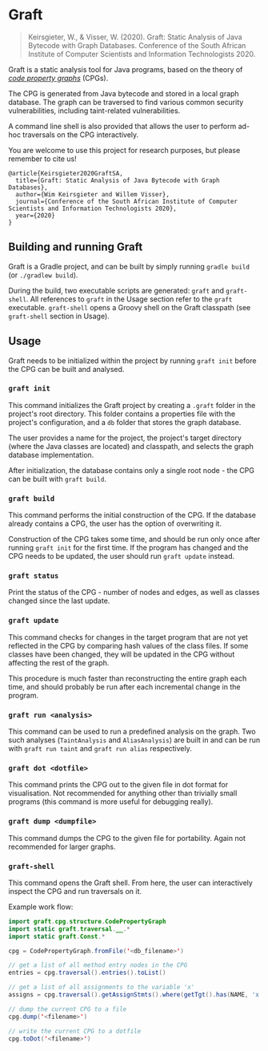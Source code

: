# Graft

> Keirsgieter, W., & Visser, W. (2020). Graft: Static Analysis of Java Bytecode with Graph Databases. Conference of the South African Institute of Computer Scientists and Information Technologists 2020.

Graft is a static analysis tool for Java programs, based on the theory of *[code property graphs](https://www.sec.cs.tu-bs.de/pubs/2014-ieeesp.pdf)* (CPGs).

The CPG is generated from Java bytecode and stored in a local graph database. 
The graph can be traversed to find various common security vulnerabilities, including taint-related vulnerabilities.

A command line shell is also provided that allows the user to perform ad-hoc traversals on the CPG interactively.

You are welcome to use this project for research purposes, but please remember to cite us!
```
@article{Keirsgieter2020GraftSA,
  title={Graft: Static Analysis of Java Bytecode with Graph Databases},
  author={Wim Keirsgieter and Willem Visser},
  journal={Conference of the South African Institute of Computer Scientists and Information Technologists 2020},
  year={2020}
}
```

## Building and running Graft

Graft is a Gradle project, and can be built by simply running `gradle build` (or `./gradlew build`).

During the build, two executable scripts are generated: `graft` and `graft-shell`. All references to `graft` in the Usage section refer to the `graft` executable.
`graft-shell` opens a Groovy shell on the Graft classpath (see `graft-shell` section in Usage).

## Usage

Graft needs to be initialized within the project by running `graft init` before the CPG can be built and analysed.

### `graft init`

This command initializes the Graft project by creating a `.graft` folder in the project's root directory.
This folder contains a properties file with the project's configuration, and a `db` folder that stores the graph database.

The user provides a name for the project, the project's target directory (where the Java classes are located) and classpath, and selects the graph database implementation.

After initialization, the database contains only a single root node - the CPG can be built with `graft build`.

### `graft build`

This command performs the initial construction of the CPG. 
If the database already contains a CPG, the user has the option of overwriting it.

Construction of the CPG takes some time, and should be run only once after running `graft init` for the first time.
If the program has changed and the CPG needs to be updated, the user should run `graft update` instead.

### `graft status`

Print the status of the CPG - number of nodes and edges, as well as classes changed since the last update.

### `graft update`

This command checks for changes in the target program that are not yet reflected in the CPG by comparing hash values of the class files.
If some classes have been changed, they will be updated in the CPG without affecting the rest of the graph.

This procedure is much faster than reconstructing the entire graph each time, and should probably be run after each incremental change in the program.

### `graft run <analysis>`

This command can be used to run a predefined analysis on the graph. 
Two such analyses (`TaintAnalysis` and `AliasAnalysis`) are built in and can be run with `graft run taint` and `graft run alias` respectively.


### `graft dot <dotfile>`

This command prints the CPG out to the given file in dot format for visualisation.
Not recommended for anything other than trivially small programs (this command is more useful for debugging really).

### `graft dump <dumpfile>`

This command dumps the CPG to the given file for portability. Again not recommended for larger graphs.

### `graft-shell`

This command opens the Graft shell. From here, the user can interactively inspect the CPG and run traversals on it.

Example work flow:

```java
import graft.cpg.structure.CodePropertyGraph
import static graft.traversal.__.*
import static graft.Const.*

cpg = CodePropertyGraph.fromFile('<db_filename>')

// get a list of all method entry nodes in the CPG
entries = cpg.traversal().entries().toList()

// get a list of all assignments to the variable 'x'
assigns = cpg.traversal().getAssignStmts().where(getTgt().has(NAME, 'x')).toList()

// dump the current CPG to a file
cpg.dump('<filename>')

// write the current CPG to a dotfile
cpg.toDot('<filename>')
```
